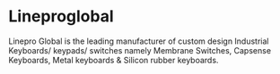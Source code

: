 # Lineproglobal
Linepro Global is the leading manufacturer of custom design Industrial Keyboards/ keypads/ switches namely Membrane Switches, Capsense Keyboards, Metal keyboards &amp; Silicon rubber keyboards.
